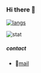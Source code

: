 ### Hi there 👋

[![langs](https://github-readme-stats.vercel.app/api/top-langs/?username=polarspetroll&layout=compact&theme=radical)](https://github.com/anuraghazra/github-readme-stats)

![stat](https://github-readme-stats.vercel.app/api?username=polarspetroll&hide=issues,prs&theme=dark)

##### contact
- :email:[mail](mailto:polarspetroll@protonmail.com)
